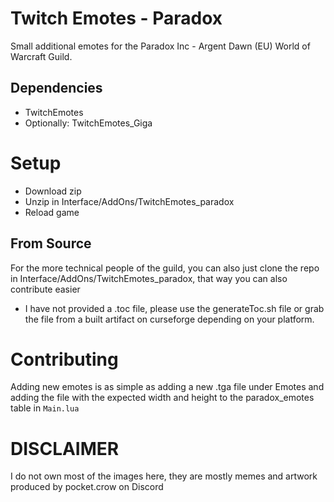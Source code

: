 # Twitch Emotes - Paradox
Small additional emotes for the Paradox Inc - Argent Dawn (EU) World of Warcraft Guild.

## Dependencies
* TwitchEmotes
* Optionally: TwitchEmotes_Giga

# Setup
* Download zip
* Unzip in Interface/AddOns/TwitchEmotes_paradox
* Reload game

## From Source
For the more technical people of the guild, you can also just clone the repo in Interface/AddOns/TwitchEmotes_paradox, that way you can also contribute easier
* I have not provided a .toc file, please use the generateToc.sh file or grab the file from a built artifact on curseforge depending on your platform.

# Contributing
Adding new emotes is as simple as adding a new .tga file under Emotes and adding the file with the expected width and height to the paradox_emotes table in `Main.lua`

# DISCLAIMER
I do not own most of the images here, they are mostly memes and artwork produced by pocket.crow on Discord

